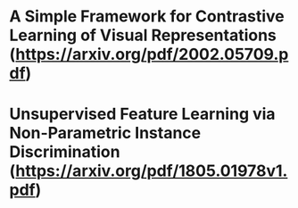 # A Simple Framework for Contrastive Learning of Visual Representations (https://arxiv.org/pdf/2002.05709.pdf)
# Unsupervised Feature Learning via Non-Parametric Instance Discrimination (https://arxiv.org/pdf/1805.01978v1.pdf)


